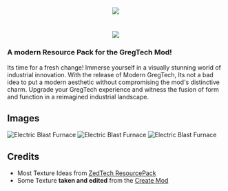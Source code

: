 <h1 align="center"><img src="https://github.com/ULSTICK/GregTechRefreshed/blob/main/images/gregtech_refreshed.png?raw=true"></h1>
<h1 align="center">
    <img src="https://img.shields.io/badge/Version-BETA--0.1-red?style=for-the-badge">
</h1>

### A modern Resource Pack for the GregTech Mod!

<p>
Its time for a fresh change! Immerse yourself in a visually stunning world of industrial innovation. With the release of Modern GregTech, Its not a bad idea to put a modern aesthetic without compromising the mod's distinctive charm. Upgrade your GregTech experience and witness the fusion of form and function in a reimagined industrial landscape.
</p>

## Images

![Electric Blast Furnace](https://github.com/ULSTICK/GregTechRefreshed/blob/main/images/circuits_n_boards.png?raw=true)
![Electric Blast Furnace](https://github.com/ULSTICK/GregTechRefreshed/blob/main/images/voltage_casigns.png?raw=true)
![Electric Blast Furnace](https://github.com/ULSTICK/GregTechRefreshed/blob/main/images/ebf.png?raw=true)

## Credits

- Most Texture Ideas from [ZedTech ResourcePack](https://github.com/brachy84/zedtech-ceu)
- Some Texture **taken and edited** from the [Create Mod](https://github.com/Creators-of-Create/Create)